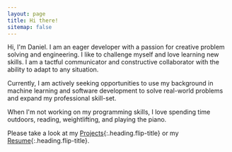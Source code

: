 ```yaml
---
layout: page
title: Hi there!
sitemap: false
---
```


Hi, I'm Daniel. I am an eager developer with a passion for creative problem solving and engineering. I like to challenge myself and love learning new skills. I am a tactful communicator and constructive collaborator with the ability to adapt to any situation.

Currently, I am actively seeking opportunities to use my background in machine learning and software development to solve real-world problems and expand my professional skill-set. 

When I'm not working on my programming skills, I love spending time outdoors, reading, weightlifting, and playing the piano.

Please take a look at my [Projects]{:.heading.flip-title} or my [Resume]{:.heading.flip-title}.


[projects]: docs/projects.md
[resume]: docs/resume.md

